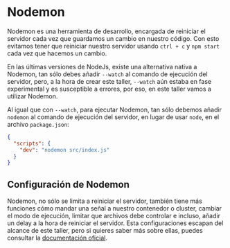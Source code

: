 # Nodemon

Nodemon es una herramienta de desarrollo, encargada de reiniciar el servidor cada vez que guardamos un cambio en nuestro código. Con esto evitamos tener que reiniciar nuestro servidor usando ``ctrl + c`` y ``npm start`` cada vez que hacemos un cambio.

En las últimas versiones de NodeJs, existe una alternativa nativa a Nodemon, tan sólo debes añadir ``--watch`` al comando de ejecución del servidor, pero, a la hora de crear este taller, ``--watch`` aún estaba en fase experimental y es susceptible a errores, por eso, en este taller vamos a utilizar Nodemon.

Al igual que con ``--watch``, para ejecutar Nodemon, tan sólo debemos añadir ``nodemon`` al comando de ejecución del servidor, en lugar de usar ``node``, en el archivo ``package.json``:

```json
{
  "scripts": {
    "dev": "nodemon src/index.js"
  }
}
```

## Configuración de Nodemon

Nodemon, no sólo se limita a reiniciar el servidor, también tiene más funciones cómo mandar una señal a nuestro contenedor o cluster, cambiar el modo de ejecución, limitar que archivos debe controlar e incluso, añadir un delay a la hora de reiniciar el servidor. Esta configuraciones escapan del alcance de este taller, pero si quieres saber más sobre ellas, puedes consultar la [documentación oficial](https://www.npmjs.com/package/nodemon).
